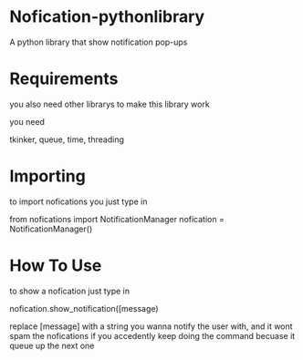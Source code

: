 # Nofication-pythonlibrary

A python library that show notification pop-ups

# Requirements

you also need other librarys to make this library work

you need

tkinker,
queue,
time,
threading

# Importing

to import nofications you just type in

from nofications import NotificationManager
nofication = NotificationManager()

# How To Use

to show a nofication just type in

nofication.show_notification([message)

replace [message] with a string you wanna notify the user with, and it wont spam the nofications if you accedently keep doing the command becuase it queue up the next one
